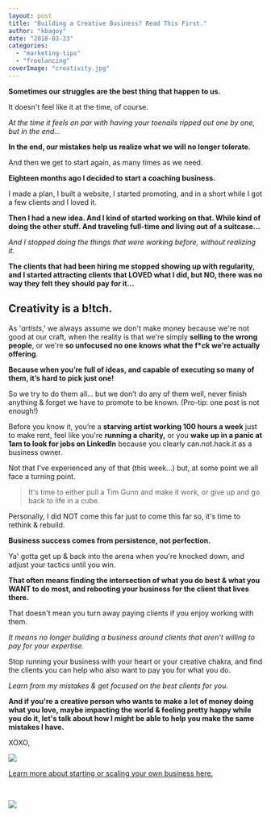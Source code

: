 ```yaml
---
layout: post
title: "Building a Creative Business? Read This First."
author: "kbagoy"
date: "2018-03-23"
categories: 
  - "marketing-tips"
  - "freelancing"
coverImage: "creativity.jpg"
---
```


**Sometimes our struggles are the best thing that happen to us.**

It doesn't feel like it at the time, of course.

_At the time it feels on par with having your toenails ripped out one by one, but in the end..._

**In the end, our mistakes help us realize what we will no longer tolerate.**

And then we get to start again, as many times as we need.

**Eighteen months ago I decided to start a coaching business.**

I made a plan, I built a website, I started promoting, and in a short while I got a few clients and I loved it.

**Then I had a new idea. And I kind of started working on that. While kind of doing the other stuff. And traveling full-time and living out of a suitcase...**

_And I stopped doing the things that were working before, without realizing it._

**The clients that had been hiring me stopped showing up with regularity, and I started attracting clients that LOVED what I did, but NO, there was no way they felt they should pay for it...**

## Creativity is a b!tch.

As '_artists_,' we always assume we don't make money because we're not good at our craft, when the reality is that we're simply **selling to the wrong people**, or we're **so unfocused no one knows what the f\*ck we're actually offering**.

**Because when you’re full of ideas, and capable of executing so many of them, it’s hard to pick just one!**

So we try to do them all... but we don’t do any of them well, never finish anything & forget we have to promote to be known. (Pro-tip: one post is not enough!)

Before you know it, you’re a **starving artist working 100 hours a week** just to make rent, feel like you're **running a charity,** or you **wake up in a panic at 1am to look for jobs on LinkedIn** because you clearly can.not.hack.it as a business owner.

Not that I've experienced any of that (this week...) but, at some point we all face a turning point.

> It's time to either pull a Tim Gunn and make it work, or give up and go back to life in a cube.

Personally, I did NOT come this far just to come this far so, it's time to rethink & rebuild.

**Business success comes from persistence, not perfection.**

Ya' gotta get up & back into the arena when you're knocked down, and adjust your tactics until you win.

**That often means finding the intersection of what you do best & what you WANT to do most, and rebooting your business for the client that lives there.**

That doesn't mean you turn away paying clients if you enjoy working with them.

_It means no longer building a business around clients that aren't willing to pay for your expertise._

Stop running your business with your heart or your creative chakra, and find the clients you can help who also want to pay you for what you do.

_Learn from my mistakes & get focused on the best clients for you._

**And if you're a creative person who wants to make a lot of money doing what you love, maybe impacting the world & feeling pretty happy while you do it, let's talk about how I might be able to help you make the same mistakes I have.**

XOXO,

![](images/content_sig1.png)

[Learn more about starting or scaling your own business here.](https://go.katebagoy.com/ebook) 

 

![](images/Creative-Business-683x1024.png)

